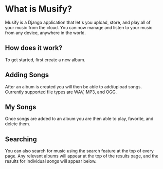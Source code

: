 

# What is Musify?

Musify is a Django application that let's you upload, store, and play all of your music from the cloud. You can now manage and listen to your music from any device, anywhere in the world. 

## How does it work?

To get started, first create a new album. 


## Adding Songs

After an album is created you will then be able to add/upload songs. Currently supported file types are WAV, MP3, and OGG.

## My Songs

Once songs are added to an album you are then able to play, favorite, and delete them.

## Searching

You can also search for music using the search feature at the top of every page. Any relevant albums will appear at the top of the results page, and the results for individual songs will appear below. 



